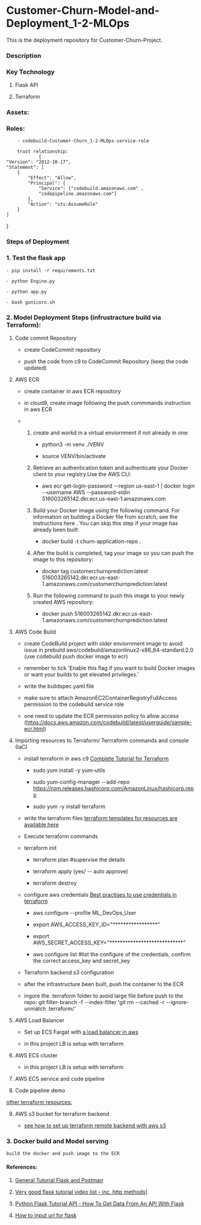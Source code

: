 # Customer-Churn-Model-and-Deployment_1-2-MLOps
This is the deployment repository for Customer-Churn-Project.

### Description

### Key Technology

1. Flask API

2. Terraform
	
### Assets:

### Roles: 
        - codebuild-Customer-Churn_1-2-MLOps-service-role
        
        trust relationship:
                {
	"Version": "2012-10-17",
	"Statement": [
		{
			"Effect": "Allow",
			"Principal": {
				"Service": ["codebuild.amazonaws.com" ,
				"codepipeline.amazonaws.com"]
			},
			"Action": "sts:AssumeRole"
		}
	]
}



### Steps of Deployment


### 1. Test the flask app 

    - pip install -r requirements.txt
    
    - python Engine.py
    
    - python app.py
    
    - bash gunicorn.sh
    
    

### 2. Model Deployment Steps (infrustracture build via Terraform):

1. Code commit Repository

    - create CodeCommit repository
    
    - push the code from c9 to CodeCommit Repository (keep the code updated)

2. AWS ECR
    - create container in aws ECR repository
    
    - in cloud9, create image following the push commmands instruction in aws ECR
    
    -   1. create and workd in a virtual enviornment if not already in one: 
   
            - python3 -m venv ./VENV         
            
            - source VENV/bin/activate
  
        2. Retrieve an authentication token and authenticate your Docker client to your registry.Use the AWS CLI:
        
            - aws ecr get-login-password --region us-east-1 | docker login --username AWS --password-stdin 516003265142.dkr.ecr.us-east-1.amazonaws.com
        
        2. Build your Docker image using the following command. For information on building a Docker file from scratch, see the instructions here . You can skip this step if your image has already been built:
            
            - docker build -t churn-application-repo .
        
        3. After the build is completed, tag your image so you can push the image to this repository:
        
            - docker tag customerchurnprediction:latest 516003265142.dkr.ecr.us-east-1.amazonaws.com/customerchurnprediction:latest
        
        4. Run the following command to push this image to your newly created AWS repository:
        
            - docker push 516003265142.dkr.ecr.us-east-1.amazonaws.com/customerchurnprediction:latest
        

3. AWS Code Build

    - create CodeBuild project with older enviornment image to avoid issue in prebuild aws/codebuild/amazonlinux2-x86_64-standard:2.0 (use codebuild push docker image to ecr)
    
    - remember to tick 'Enable this flag if you want to build Docker images or want your builds to get elevated privileges.'
    
    - write the buildspec.yaml file 
    
    - make sure to attach AmazonEC2ContainerRegistryFullAccess permission to the codebuild service role
    
    - one need to update the ECR permission policy to allow access (https://docs.aws.amazon.com/codebuild/latest/userguide/sample-ecr.html)


4. Importing resources to Terraform/ Terrraform commands and console (IaC)
        
    - install terraform in aws c9 [Complete Tutorial for Terraform](https://www.youtube.com/watch?v=SLB_c_ayRMo&t=5774s)
    
        - sudo yum install -y yum-utils
        
        - sudo yum-config-manager --add-repo https://rpm.releases.hashicorp.com/AmazonLinux/hashicorp.repo
        
        - sudo yum -y install terraform
        
        
    - write the terraform files [terraform templates for resources are available here](https://www.terraform.io/language/resources/syntax)
        
    - Execute terraform commands
    
	- terraform init
        
        - terraform plan  #supervise the details
        
        - terraform apply (yes/ -- auto approve)
        
        - terraform destroy
        
    - configure aws credentials [Best practises to use credentials in terraform](https://www.youtube.com/watch?v=36Ug1Sq3TWs&t=971s)
    
        - aws configure --profile ML_DevOps_User     
        
        - export AWS_ACCESS_KEY_ID="*****************"
        - export AWS_SECRET_ACCESS_KEY="****************************"
        
        - aws configure list #list the configure of the credentials, confirm the correct access_key and secret_key
    
    - Terraform backend s3 configuration 
    
    - after the infrastructure been built, push the container to the ECR
    
    - ingore the .terraform folder to avoid large file before push to the repo: git filter-branch -f --index-filter 'git rm --cached -r --ignore-unmatch .terraform/'
       

5. AWS Load Balancer

    - Set up ECS Fargat with [a load balancer in aws](https://www.youtube.com/watch?v=o7s-eigrMAI)
    
    - in this project LB is setup with terraform 

6. AWS ECS cluster

    - in this project LB is setup with terraform

7. AWS ECS service and code pipeline


8. Code pipeline demo


[other terraform resources:](https://www.youtube.com/watch?v=7xngnjfIlK4) 




9. AWS s3 bucket for terraform backend 

    - [see how to set up terraform remote backend with aws s3](https://www.youtube.com/watch?v=FTgvgKT09qM)



### 3. Docker build and Model serving 
	build the docker and push image to the ECR 




#### References: 

1. [General Tutorial Flask and Postman](https://www.youtube.com/watch?v=HxLm-kZlXgU)

2. [Very good flask tutorial video list - inc. http methods](https://www.youtube.com/watch?v=9MHYHgh4jYc)]

3. [Python Flask Tutorial API - How To Get Data From An API With Flask](https://www.youtube.com/watch?v=F_SBxcV335k)

4. [How to input url for flask](https://www.askpython.com/python-modules/flask/flask-forms)




